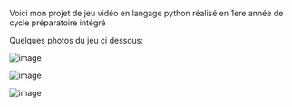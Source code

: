 Voici mon projet de jeu vidéo en langage python réalisé en 1ere année de cycle préparatoire intégré 

Quelques photos du jeu ci dessous:

![image](https://github.com/louiswin03/PROJET-INFO-LOUIS/assets/106116649/9957b957-0f0c-452e-80af-30756b49e9fd)


![image](https://github.com/louiswin03/PROJET-INFO-LOUIS/assets/106116649/e6418861-cef7-4f0a-8210-2d0554a83105)

![image](https://github.com/louiswin03/PROJET-INFO-LOUIS/assets/106116649/9d8e7cb0-1fa5-4d5e-8233-0df7aa31b0b0)
